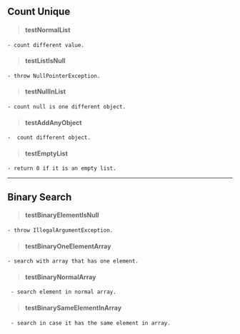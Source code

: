 ## Count Unique
> #### testNormalList 
    - count different value.
> #### testListIsNull 
    - throw NullPointerException.
> #### testNullInList 
    - count null is one different object.
> #### testAddAnyObject 
    -  count different object.
>#### testEmptyList 
    - return 0 if it is an empty list.
---------------------
## Binary Search
>#### testBinaryElementIsNull 
    - throw IllegalArgumentException.
>#### testBinaryOneElementArray 
    - search with array that has one element.
>#### testBinaryNormalArray 
     - search element in normal array.
>#### testBinarySameElementInArray 
     - search in case it has the same element in array.

